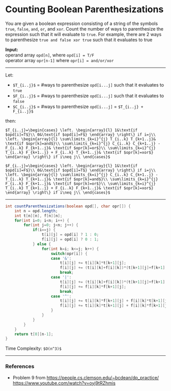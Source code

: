 # Counting Boolean Parenthesizations

You are given a boolean expression consisting of a string of the symbols `true`, `false`, `and`, `or`, and `xor`.
Count the number of ways to parenthesize the expression such that it will evaluate to `true`.
For example, there are 2 ways to parenthesize `true and false xor true` such that it evaluates to true

**Input:**  
operand array `opd[n]`, where `opd[i] = T/F`  
operator array `opr[n-1]` where `opr[i] = and/or/xor`

---

Let:
* `$T_{i..j}$` = #ways to parenthesize `opd[i...j]` such that it evaluates to `true`
* `$F_{i..j}$` = #ways to parenthesize `opd[i...j]` such that it evaluates to `false`
* `$C_{i..j}$` = #ways to parenthesize `opd[i...j]` = `$T_{i..j} + F_{i..j}$`

then:

`$T_{i..j}=\begin{cases}
\left.
\begin{array}{l}
1&\text{if $opd[i]=T$}\\
0&\text{if $opd[i]=F$}
\end{array}
\right\}
if i=j\\
\left.
\begin{array}{l}
\sum\limits_{k=i}^{j} T_{i..k} T_{k+1..j}& \text{if $opr[k]=and$}\\
\sum\limits_{k=i}^{j} C_{i..k} C_{k+1..j} - F_{i..k} F_{k+1..j}& \text{if $opr[k]=or$}\\
\sum\limits_{k=i}^{j} T_{i..k} F_{k+1..j} + F_{i..k} T_{k+1..j}& \text{if $opr[k]=xor$}
\end{array}
\right\}
if i\neq j\\
\end{cases}$`

`$F_{i..j}=\begin{cases}
\left.
\begin{array}{l}
1&\text{if $opd[i]=F$}\\
0&\text{if $opd[i]=T$}
\end{array}
\right\}
if i=j\\
\left.
\begin{array}{l}
\sum\limits_{k=i}^{j} C_{i..k} C_{k+1..j} - T_{i..k} T_{k+1..j}& \text{if $opr[k]=and$}\\
\sum\limits_{k=i}^{j} F_{i..k} F_{k+1..j}& \text{if $opr[k]=or$}\\
\sum\limits_{k=i}^{j} T_{i..k} T_{k+1..j} + F_{i..k} F_{k+1..j}& \text{if $opr[k]=xor$}
\end{array}
\right\}
if i\neq j\\
\end{cases}$`

---

```java
int countParenthesizations(boolean opd[], char opr[]) {
    int n = opd.length;
    int t[n][n], f[n][n];
    for(int i=0; i<n; i++) {
        for(int j=0; j<n; j++) {
            if(i==j) {
                t[i][j] = opd[i] ? 1 : 0;
                f[i][j] = opd[i] ? 0 : 1;
            } else {
                for(int k=i; k<=j; k++) {
                    switch(opr[i]) {
                    case '&':
                        t[i][j] += t[i][k]*t[k+1][j];
                        f[i][j] += (t[i][k]+f[i][k])*(t[k+1][j]+f[k+1][j]) - t[i][k]*t[k+1][j];
                        break;
                    case '|':
                        t[i][j] += (t[i][k]+f[i][k])*(t[k+1][j]+f[k+1][j]) - f[i][k]*f[k+1][j];
                        f[i][j] += f[i][k]*f[k+1][j];
                        break;
                    case '^':
                        t[i][j] += t[i][k]*f[k+1][j] + f[i][k]*t[k+1][j];
                        f[i][j] += t[i][k]*t[k+1][j] + f[i][k]*f[k+1][j];
                    }
                }
            }
        }
    }
    return t[0][n-1];
}
```

Time Complexity: `$O(n^3)$`

---

### References

* Problem 9 from <https://people.cs.clemson.edu/~bcdean/dp_practice/>
<https://www.youtube.com/watch?v=oyj9tRZhmis>
